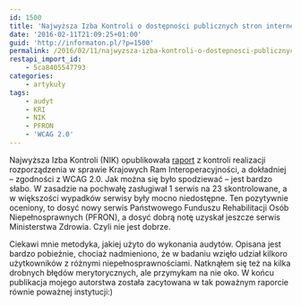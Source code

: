```yaml
---
id: 1500
title: 'Najwyższa Izba Kontroli o dostępności publicznych stron internetowych'
date: '2016-02-11T21:09:25+01:00'
guid: 'http://informaton.pl/?p=1500'
permalink: /2016/02/11/najwyzsza-izba-kontroli-o-dostepnosci-publicznych-stron-internetowych/
restapi_import_id:
    - 5ca8405547793
categories:
    - artykuły
tags:
    - audyt
    - KRI
    - NIK
    - PFRON
    - 'WCAG 2.0'
---
```


Najwyższa Izba Kontroli (NIK) opublikowała [raport](https://www.nik.gov.pl/kontrole/wyniki-kontroli-nik/pobierz,nik-d-15-505-dostepnosc-stron,typ,kk.pdf) z kontroli realizacji rozporządzenia w sprawie Krajowych Ram Interoperacyjności, a dokładniej – zgodności z WCAG 2.0. Jak można się było spodziewać – jest bardzo słabo. W zasadzie na pochwałę zasługiwał 1 serwis na 23 skontrolowane, a w większości wypadków serwisy były mocno niedostępne. Ten pozytywnie oceniony, to dosyć nowy serwis Państwowego Funduszu Rehabilitacji Osób Niepełnosprawnych (PFRON), a dosyć dobrą notę uzyskał jeszcze serwis Ministerstwa Zdrowia. Czyli nie jest dobrze.

Ciekawi mnie metodyka, jakiej użyto do wykonania audytów. Opisana jest bardzo pobieżnie, chociaż nadmieniono, że w badaniu wzięło udział kilkoro użytkowników z różnymi niepełnosprawnościami. Natknąłem się też na kilka drobnych błędów merytorycznych, ale przymykam na nie oko. W końcu publikacja mojego autorstwa została zacytowana w tak poważnym raporcie równie poważnej instytucji:)

